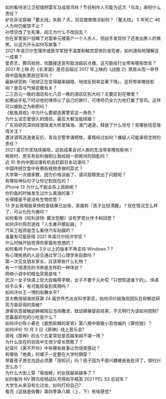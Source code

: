 如何看待浙江卫视错把雷军当成周鸿祎？节目制作人可能为这次「乌龙」承担什么责任？  
驴友非法穿越「鳌太线」失联 7 天，目前搜救情况如何？「鳌太线」 5 年死亡 46 人为何仍屡禁不止？  
孙悟空改了生死簿，阎王为什么不改回去？  
你在家里窗户目睹了对面单元楼窗户一个人杀人，但凶手发现你了还发出瘆人的微笑。以这为开头如何写故事？  
2021 年诺贝尔生理学或医学奖授予温度和触觉受体的发现者，如何通俗地理解这一成果？  
爱奇艺、腾讯视频、优酷接连宣布取消超前点播，这可能给行业带来哪些改变？  
2021 年上映 的《长津湖》是否会超过 2017 年上映的《战狼 2》票房从而一举夺得中国电影票房冠军吗？  
最新研究称「地球正在变得越来越暗，地球反照率显著下降」，这将带来哪些影响？是否与气候变暖有关？  
二三百元一晚的酒店和七八百一晚的酒店区别大吗？主要区别在哪里？  
如果凶手私下时对他的律师认了自己的罪行，可律师仍全力为他打赢了官司。这样可以被称之为称职吗？  
《鱿鱼游戏》中为什么要塑造黄警官这一角色？  
为什么谈恋爱很久的情侣，最后大都没能结婚？  
广东将研究深圳经港珠澳大桥至珠海、澳门通道，释放了什么信号？有哪些信息值得关注？  
遭涉酒驾逃逸者反抗，青岛交警李涌牺牲，事情经过如何？嫌疑人可能承担怎样的责任？  
2021 诺贝尔奖陆续揭晓，这些成果会对人类的生活带来哪些影响？  
租房时，房东有权利强制让我给她一把房间的钥匙吗？  
近 10 年内中国动漫有机会赶超日本动漫吗？  
中国传统饮食中有哪些贱物贵做的菜式？  
大学第一次接家教，因为价格谈崩了，请问我哪里出了问题呢？  
有哪些神仙句子让你记到现在的？  
iPhone 13 为什么不能全系上高刷呢？  
你钓鱼的时候发生过什么离谱的事？  
长得矮是不是没有生物优势？  
13 岁女孩喝敌草快检查结果已出来，家属称「孩子比较清醒」？现在情况怎么样了，可以化险为夷吗？  
如何看待《哈利波特: 魔法觉醒》没有罗恩伙伴卡和回想？  
如何评价网页游戏「人生重开模拟器」？  
汽车工程师是怎么看待汽车贴膜的？  
谁最有可能获得 2021 年诺贝尔经济学奖？  
什么时候开始觉得你家猫有思想的？  
如何看待 Python 3.9 以上的版本不再支持 Windows 7？  
有心理疾病的人适合通过学习心理学来自救吗？  
第一次见女朋友家长，应该带些什么礼物？  
有一个很漂亮的书房是怎样的一种体验？  
网络小说中的精血究竟是啥？  
武汉一女子快递上现大段侮辱字眼，女子不要千元补偿「只想知道谁干的」，快递经手众多，有可能核查到真相吗？  
如何评价王一博的街舞水平?  
浙大教授胡海岚获第 24 届世界杰出女科学家奖，如何评价胡海岚团队在抑郁症研究方面获得的突破?  
游客执意接触幼狮被阻后当场撒泼，致幼狮展提前结束，不文明行为该如何控制?  
您最喜欢吃的小吃是什么？  
如何评价陈小春在《披荆斩棘的哥哥》第八期中致敬小丑改编的《算你狠》？  
如何评价 10 月 3 日《原神》线上音乐会?  
游戏《原神》的五个五星常驻是否越来越不堪一用？  
为什么现在的初高中生很少穿长筒靴了？  
纪录片《离不开你》中有哪些故事让你倍受感动？  
有哪些「绝美」的裙子一定要在大学时期穿？  
带着孩子游览古迹必须要「涨知识」吗？孩子因为不感兴趣被爸爸批评了，很扫兴怎么办？  
为什么大街上穿「瑜伽裤」的女孩越来越多了？  
如何看待 NV 腾讯视频战队夺得和平精英 2021 PEL S3 总冠军？  
大学生从来没有化过妆，如何打扮自己?  
看完《这就是街舞》第四季第八期（上、下）有啥感觉?  
